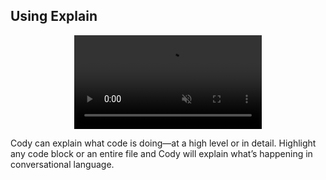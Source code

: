 ## Using Explain

<p align="center">
  <video autoPlay muted loop playsInline>
      <source
          type="video/mp4"
          src="https://storage.googleapis.com/sourcegraph-assets/website/Product%20Animations/cody-explain-may2023.mp4"
      />
  </video>
</p>

Cody can explain what code is doing—at a high level or in detail. Highlight any code block or an entire file and Cody will explain what’s happening in conversational language.
